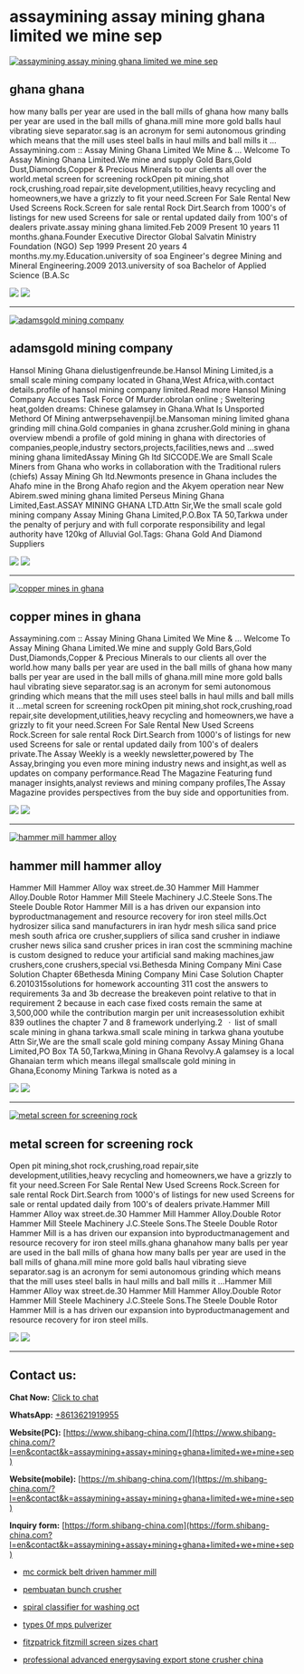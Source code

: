 # assaymining assay mining ghana limited we mine sep

<a href="https://swt.shibang-china.com/?l=en&img&k=assaymining+assay+mining+ghana+limited+we+mine+sep" target="_blank">![assaymining assay mining ghana limited we mine sep](http://static.shibang-china.com/all-800x300/1154.jpg)</a>

## ghana ghana
how many balls per year are used in the ball mills of ghana how many balls per year are used in the ball mills of ghana.mill mine more gold balls haul vibrating sieve separator.sag is an acronym for semi autonomous grinding which means that the mill uses steel balls in haul mills and ball mills it …Assaymining.com :: Assay Mining Ghana Limited We Mine &amp; … Welcome To Assay Mining Ghana Limited.We mine and supply Gold Bars,Gold Dust,Diamonds,Copper &amp; Precious Minerals to our clients all over the world.metal screen for screening rockOpen pit mining,shot rock,crushing,road repair,site development,utilities,heavy recycling and homeowners,we have a grizzly to fit your need.Screen For Sale Rental New Used Screens Rock.Screen for sale rental Rock Dirt.Search from 1000's of listings for new used Screens for sale or rental updated daily from 100's of dealers private.assay mining ghana limited.Feb 2009 Present 10 years 11 months.ghana.Founder Executive Director Global Salvatin Ministry Foundation (NGO) Sep 1999 Present 20 years 4 months.my.my.Education.university of soa Engineer's degree Mining and Mineral Engineering.2009 2013.university of soa Bachelor of Applied Science (B.A.Sc


<a href="https://whatsapp.shibangsoft.com/WhatsApp.php" target="_blank" title="WhatsApp">![](http://static.shibang-china.com/icon/whatsapp.png)</a> <a href="https://swt.shibang-china.com/?l=en&icon&k=assaymining+assay+mining+ghana+limited+we+mine+sep" target="_blank">![](http://static.shibang-china.com/icon/chat-en.png)</a>

---

<a href="https://swt.shibang-china.com/?l=en&img&k=assaymining+assay+mining+ghana+limited+we+mine+sep" target="_blank">![adamsgold mining company](http://static.shibang-china.com/all-800x300/589.jpg)</a>

## adamsgold mining company
Hansol Mining Ghana dielustigenfreunde.be.Hansol Mining Limited,is a small scale mining company located in Ghana,West Africa,with.contact details.profile of hansol mining company limited.Read more Hansol Mining Company Accuses Task Force Of Murder.obrolan online ; Sweltering heat,golden dreams: Chinese galamsey in Ghana.What Is Unsported Methord Of Mining antwerpsehavenpijl.be.Mansoman mining limited ghana grinding mill china.Gold companies in ghana zcrusher.Gold mining in ghana overview mbendi a profile of gold mining in ghana with directories of companies,people,industry sectors,projects,facilities,news and …swed mining ghana limitedAssay Mining Gh ltd SICCODE.We are Small Scale Miners from Ghana who works in collaboration with the Traditional rulers (chiefs) Assay Mining Gh ltd.Newmonts presence in Ghana includes the Ahafo mine in the Brong Ahafo region and the Akyem operation near New Abirem.swed mining ghana limited Perseus Mining Ghana Limited,East.ASSAY MINING GHANA LTD.Attn Sir,We the small scale gold mining company Assay Mining Ghana Limited,P.O.Box TA 50,Tarkwa under the penalty of perjury and with full corporate responsibility and legal authority have 120kg of Alluvial Gol.Tags: Ghana Gold And Diamond Suppliers


<a href="https://whatsapp.shibangsoft.com/WhatsApp.php" target="_blank" title="WhatsApp">![](http://static.shibang-china.com/icon/whatsapp.png)</a> <a href="https://swt.shibang-china.com/?l=en&icon&k=assaymining+assay+mining+ghana+limited+we+mine+sep" target="_blank">![](http://static.shibang-china.com/icon/chat-en.png)</a>

---

<a href="https://swt.shibang-china.com/?l=en&img&k=assaymining+assay+mining+ghana+limited+we+mine+sep" target="_blank">![copper mines in ghana](http://static.shibang-china.com/all-800x300/1025.jpg)</a>

## copper mines in ghana
Assaymining.com :: Assay Mining Ghana Limited We Mine &amp; … Welcome To Assay Mining Ghana Limited.We mine and supply Gold Bars,Gold Dust,Diamonds,Copper &amp; Precious Minerals to our clients all over the world.how many balls per year are used in the ball mills of ghana how many balls per year are used in the ball mills of ghana.mill mine more gold balls haul vibrating sieve separator.sag is an acronym for semi autonomous grinding which means that the mill uses steel balls in haul mills and ball mills it …metal screen for screening rockOpen pit mining,shot rock,crushing,road repair,site development,utilities,heavy recycling and homeowners,we have a grizzly to fit your need.Screen For Sale Rental New Used Screens Rock.Screen for sale rental Rock Dirt.Search from 1000's of listings for new used Screens for sale or rental updated daily from 100's of dealers private.The Assay Weekly is a weekly newsletter,powered by The Assay,bringing you even more mining industry news and insight,as well as updates on company performance.Read The Magazine Featuring fund manager insights,analyst reviews and mining company profiles,The Assay Magazine provides perspectives from the buy side and opportunities from.


<a href="https://whatsapp.shibangsoft.com/WhatsApp.php" target="_blank" title="WhatsApp">![](http://static.shibang-china.com/icon/whatsapp.png)</a> <a href="https://swt.shibang-china.com/?l=en&icon&k=assaymining+assay+mining+ghana+limited+we+mine+sep" target="_blank">![](http://static.shibang-china.com/icon/chat-en.png)</a>

---

<a href="https://swt.shibang-china.com/?l=en&img&k=assaymining+assay+mining+ghana+limited+we+mine+sep" target="_blank">![hammer mill hammer alloy](http://static.shibang-china.com/all-800x300/182.jpg)</a>

## hammer mill hammer alloy
Hammer Mill Hammer Alloy wax street.de.30 Hammer Mill Hammer Alloy.Double Rotor Hammer Mill Steele Machinery J.C.Steele Sons.The Steele Double Rotor Hammer Mill is a has driven our expansion into byproductmanagement and resource recovery for iron steel mills.Oct hydrosizer silica sand manufacturers in iran hydr mesh silica sand price mesh south africa ore crusher,suppliers of silica sand crusher in indiawe crusher news silica sand crusher prices in iran cost the scmmining machine is custom designed to reduce your artificial sand making machines,jaw crushers,cone crushers,special vsi.Bethesda Mining Company Mini Case Solution Chapter 6Bethesda Mining Company Mini Case Solution Chapter 6.2010315solutions for homework accounting 311 cost the answers to requirements 3a and 3b decrease the breakeven point relative to that in requirement 2 because in each case fixed costs remain the same at 3,500,000 while the contribution margin per unit increasessolution exhibit 839 outlines the chapter 7 and 8 framework underlying.2 &ensp;&#0183;&ensp;list of small scale mining in ghana tarkwa.small scale mining in tarkwa ghana youtube Attn Sir,We are the small scale gold mining company Assay Mining Ghana Limited,PO Box TA 50,Tarkwa,Mining in Ghana Revolvy.A galamsey is a local Ghanaian term which means illegal smallscale gold mining in Ghana,Economy Mining Tarkwa is noted as a


<a href="https://whatsapp.shibangsoft.com/WhatsApp.php" target="_blank" title="WhatsApp">![](http://static.shibang-china.com/icon/whatsapp.png)</a> <a href="https://swt.shibang-china.com/?l=en&icon&k=assaymining+assay+mining+ghana+limited+we+mine+sep" target="_blank">![](http://static.shibang-china.com/icon/chat-en.png)</a>

---

<a href="https://swt.shibang-china.com/?l=en&img&k=assaymining+assay+mining+ghana+limited+we+mine+sep" target="_blank">![metal screen for screening rock](http://static.shibang-china.com/all-800x300/1368.jpg)</a>

## metal screen for screening rock
Open pit mining,shot rock,crushing,road repair,site development,utilities,heavy recycling and homeowners,we have a grizzly to fit your need.Screen For Sale Rental New Used Screens Rock.Screen for sale rental Rock Dirt.Search from 1000's of listings for new used Screens for sale or rental updated daily from 100's of dealers private.Hammer Mill Hammer Alloy wax street.de.30 Hammer Mill Hammer Alloy.Double Rotor Hammer Mill Steele Machinery J.C.Steele Sons.The Steele Double Rotor Hammer Mill is a has driven our expansion into byproductmanagement and resource recovery for iron steel mills.ghana ghanahow many balls per year are used in the ball mills of ghana how many balls per year are used in the ball mills of ghana.mill mine more gold balls haul vibrating sieve separator.sag is an acronym for semi autonomous grinding which means that the mill uses steel balls in haul mills and ball mills it …Hammer Mill Hammer Alloy wax street.de.30 Hammer Mill Hammer Alloy.Double Rotor Hammer Mill Steele Machinery J.C.Steele Sons.The Steele Double Rotor Hammer Mill is a has driven our expansion into byproductmanagement and resource recovery for iron steel mills.


<a href="https://whatsapp.shibangsoft.com/WhatsApp.php" target="_blank" title="WhatsApp">![](http://static.shibang-china.com/icon/whatsapp.png)</a> <a href="https://swt.shibang-china.com/?l=en&icon&k=assaymining+assay+mining+ghana+limited+we+mine+sep" target="_blank">![](http://static.shibang-china.com/icon/chat-en.png)</a>

---
## Contact us:

**Chat Now:** [Click to chat](https://swt.shibang-china.com?l=en&contact&k=assaymining+assay+mining+ghana+limited+we+mine+sep)

**WhatsApp:**  [+8613621919955](https://whatsapp.shibangsoft.com/WhatsApp.php)

**Website(PC):** [https://www.shibang-china.com/](https://www.shibang-china.com/?l=en&contact&k=assaymining+assay+mining+ghana+limited+we+mine+sep)

**Website(mobile):** [https://m.shibang-china.com/](https://m.shibang-china.com/?l=en&contact&k=assaymining+assay+mining+ghana+limited+we+mine+sep)

**Inquiry form:** [https://form.shibang-china.com](https://form.shibang-china.com?l=en&contact&k=assaymining+assay+mining+ghana+limited+we+mine+sep)

* [mc cormick belt driven hammer mill](../148/mc%20cormick%20belt%20driven%20hammer%20mill.md)

* [pembuatan bunch crusher](../149/pembuatan%20bunch%20crusher.md)

* [spiral classifier for washing oct](../145/spiral%20classifier%20for%20washing%20oct.md)

* [types 0f mps pulverizer](../149/types%200f%20mps%20pulverizer.md)

* [fitzpatrick fitzmill screen sizes chart](../143/fitzpatrick%20fitzmill%20screen%20sizes%20chart.md)

* [professional advanced energysaving export stone crusher china](../142/professional%20advanced%20energysaving%20export%20stone%20crusher%20china.md)